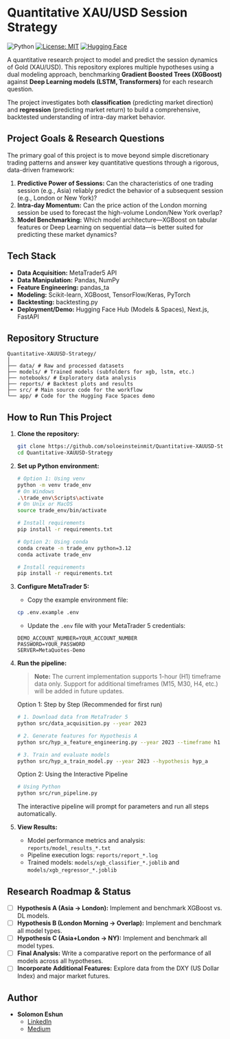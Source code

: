 # Quantitative XAU/USD Session Strategy

![Python](https://img.shields.io/badge/Python-3.12%2B-blue.svg)
[![License: MIT](https://img.shields.io/badge/License-MIT-yellow.svg)](https://opensource.org/licenses/MIT)
[![Hugging Face](https://img.shields.io/badge/%F0%9F%A4%97%20Hugging%20Face-Models-orange)](https://huggingface.co/SoloShun)

A quantitative research project to model and predict the session dynamics of Gold (XAU/USD). This repository explores multiple hypotheses using a dual modeling approach, benchmarking **Gradient Boosted Trees (XGBoost)** against **Deep Learning models (LSTM, Transformers)** for each research question.

The project investigates both **classification** (predicting market direction) and **regression** (predicting market return) to build a comprehensive, backtested understanding of intra-day market behavior.

## Project Goals & Research Questions

The primary goal of this project is to move beyond simple discretionary trading patterns and answer key quantitative questions through a rigorous, data-driven framework:

1.  **Predictive Power of Sessions:** Can the characteristics of one trading session (e.g., Asia) reliably predict the behavior of a subsequent session (e.g., London or New York)?
2.  **Intra-day Momentum:** Can the price action of the London morning session be used to forecast the high-volume London/New York overlap?
3.  **Model Benchmarking:** Which model architecture—XGBoost on tabular features or Deep Learning on sequential data—is better suited for predicting these market dynamics?

## Tech Stack

- **Data Acquisition:** MetaTrader5 API
- **Data Manipulation:** Pandas, NumPy
- **Feature Engineering:** pandas_ta
- **Modeling:** Scikit-learn, XGBoost, TensorFlow/Keras, PyTorch
- **Backtesting:** backtesting.py
- **Deployment/Demo:** Hugging Face Hub (Models & Spaces), Next.js, FastAPI

## Repository Structure

```
Quantitative-XAUUSD-Strategy/
│
├── data/ # Raw and processed datasets
├── models/ # Trained models (subfolders for xgb, lstm, etc.)
├── notebooks/ # Exploratory data analysis
├── reports/ # Backtest plots and results
├── src/ # Main source code for the workflow
└── app/ # Code for the Hugging Face Spaces demo
```

## How to Run This Project

1.  **Clone the repository:**

    ```bash
    git clone https://github.com/soloeinsteinmit/Quantitative-XAUUSD-Strategy.git
    cd Quantitative-XAUUSD-Strategy
    ```

2.  **Set up Python environment:**

    ```bash
    # Option 1: Using venv
    python -m venv trade_env
    # On Windows
    .\trade_env\Scripts\activate
    # On Unix or MacOS
    source trade_env/bin/activate

    # Install requirements
    pip install -r requirements.txt
    ```

    ```bash
    # Option 2: Using conda
    conda create -n trade_env python=3.12
    conda activate trade_env

    # Install requirements
    pip install -r requirements.txt
    ```

3.  **Configure MetaTrader 5:**

    - Copy the example environment file:

    ```bash
    cp .env.example .env
    ```

    - Update the `.env` file with your MetaTrader 5 credentials:

    ```env
    DEMO_ACCOUNT_NUMBER=YOUR_ACCOUNT_NUMBER
    PASSWORD=YOUR_PASSWORD
    SERVER=MetaQuotes-Demo
    ```

4.  **Run the pipeline:**

    > **Note:** The current implementation supports 1-hour (H1) timeframe data only. Support for additional timeframes (M15, M30, H4, etc.) will be added in future updates.

    Option 1: Step by Step (Recommended for first run)

    ```bash
    # 1. Download data from MetaTrader 5
    python src/data_acquisition.py --year 2023

    # 2. Generate features for Hypothesis A
    python src/hyp_a_feature_engineering.py --year 2023 --timeframe h1 --symbol xauusd

    # 3. Train and evaluate models
    python src/hyp_a_train_model.py --year 2023 --hypothesis hyp_a
    ```

    Option 2: Using the Interactive Pipeline

    ```bash
    # Using Python
    python src/run_pipeline.py
    ```

    The interactive pipeline will prompt for parameters and run all steps automatically.

5.  **View Results:**
    - Model performance metrics and analysis: `reports/model_results_*.txt`
    - Pipeline execution logs: `reports/report_*.log`
    - Trained models: `models/xgb_classifier_*.joblib` and `models/xgb_regressor_*.joblib`

## Research Roadmap & Status

- [ ] **Hypothesis A (Asia -> London):** Implement and benchmark XGBoost vs. DL models.
- [ ] **Hypothesis B (London Morning -> Overlap):** Implement and benchmark all model types.
- [ ] **Hypothesis C (Asia+London -> NY):** Implement and benchmark all model types.
- [ ] **Final Analysis:** Write a comparative report on the performance of all models across all hypotheses.
- [ ] **Incorporate Additional Features:** Explore data from the DXY (US Dollar Index) and major market futures.

## Author

- **Solomon Eshun**
  - [LinkedIn](https://www.linkedin.com/in/solomon-eshun-788568177/)
  - [Medium](https://soloshun.medium.com/)
